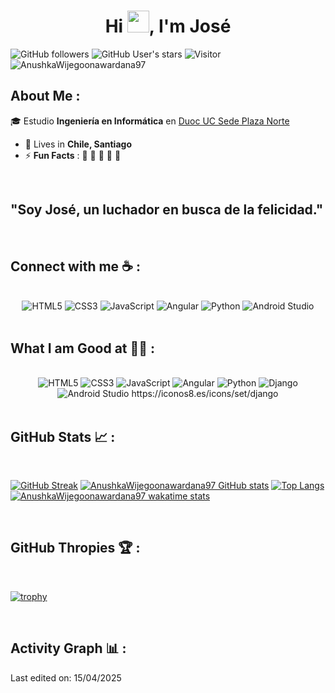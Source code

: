 
<h1 align="center">Hi <img src="https://media.giphy.com/media/hvRJCLFzcasrR4ia7z/giphy.gif" width="35">, I'm José</h1>

![GitHub followers](https://img.shields.io/github/followers/AnushkaWijegoonawardana97?style=social) ![GitHub User's stars](https://img.shields.io/github/stars/AnushkaWijegoonawardana97?style=social) ![Visitor](https://visitor-badge.laobi.icu/badge?page_id=AnushkaWijegoonawardana97.repoName) <img src="https://komarev.com/ghpvc/?username=AnushkaWijegoonawardana97" alt="AnushkaWijegoonawardana97" />

## About Me :

🎓 Estudio **Ingeniería en Informática** en [Duoc UC Sede Plaza Norte](https://www.duoc.cl/sedes/plaza-norte/)  

- 🏡 Lives in **Chile, Santiago**
- ⚡ **Fun Facts** : 🍕 🏉 🏏 🎥 🚞

<br>

## **"Soy José, un luchador en busca de la felicidad."**

<br>

## Connect with me ☕ :

<br>
<div align="center">
  <img src="https://img.icons8.com/color/48/000000/html-5--v1.png" title="HTML5"/> 
  <img src="https://img.icons8.com/color/48/000000/css3.png" title="CSS3"/> 
  <img src="https://img.icons8.com/color/48/000000/javascript--v1.png" title="JavaScript"/> 
  <img src="https://img.icons8.com/color/48/000000/angularjs.png" title="Angular"/> 
  <img src="https://img.icons8.com/color/48/000000/python--v1.png" title="Python"/>
  <img src="https://img.icons8.com/color/48/000000/android-studio--v3.png" title="Android Studio"/> 
</div>
<br>

## What I am Good at 🧑‍💻 :

<br>
<div align="center">
  <img src="https://img.icons8.com/color/48/000000/html-5--v1.png" title="HTML5"/> 
  <img src="https://img.icons8.com/color/48/000000/css3.png" title="CSS3"/> 
  <img src="https://img.icons8.com/color/48/000000/javascript--v1.png" title="JavaScript"/> 
  <img src="https://img.icons8.com/color/48/000000/angularjs.png" title="Angular"/> 
  <img src="https://img.icons8.com/color/48/000000/python--v1.png" title="Python"/>
  <img src="https://iconos8.es/icons/set/django" title="Django" />
  <img src="https://img.icons8.com/color/48/000000/android-studio--v2.png" title="Android Studio"/> 
  https://iconos8.es/icons/set/django
</div>
<br>

## GitHub Stats 📈 :

<br>

[![GitHub Streak](https://github-readme-streak-stats.herokuapp.com?user=AnushkaWijegoonawardana97&theme=algolia&date_format=M%20j%5B%2C%20Y%5D)](https://git.io/streak-stats) [![AnushkaWijegoonawardana97 GitHub stats](https://github-readme-stats.vercel.app/api?username=AnushkaWijegoonawardana97&theme=algolia)](https://github.com/AnushkaWijegoonawardana97/github-readme-stats) [![Top Langs](https://github-readme-stats.vercel.app/api/top-langs/?username=AnushkaWijegoonawardana97&theme=algolia)](https://github.com/AnushkaWijegoonawardana97/github-readme-stats) [![AnushkaWijegoonawardana97 wakatime stats](https://github-readme-stats.vercel.app/api/wakatime?username=WinterWolf97&theme=algolia)](https://github.com/WinterWolf97/github-readme-stats)

<br>

## GitHub Thropies 🏆 :

<br>

[![trophy](https://github-profile-trophy.vercel.app/?username=AnushkaWijegoonawardana97)](https://github.com/AnushkaWijegoonawardana97/github-profile-trophy)

<br>

## Activity Graph 📊 :


Last edited on: 15/04/2025


